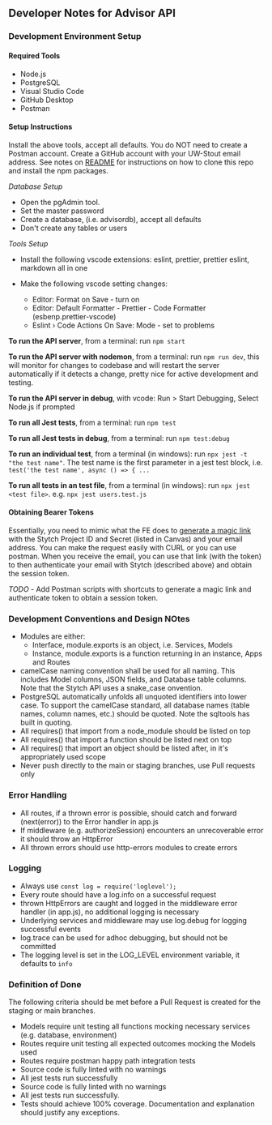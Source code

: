 ## Developer Notes for Advisor API

### Development Environment Setup

#### Required Tools

- Node.js
- PostgreSQL
- Visual Studio Code
- GitHub Desktop
- Postman

#### Setup Instructions

Install the above tools, accept all defaults. You do NOT need to create a Postman account. Create a GitHub account with your UW-Stout email address. See notes on [README](/README.md) for instructions on how to clone this repo and install the npm packages.

_Database Setup_

- Open the pgAdmin tool.
- Set the master password
- Create a database, (i.e. advisordb), accept all defaults
- Don't create any tables or users

_Tools Setup_

- Install the following vscode extensions:
  eslint, prettier, prettier eslint, markdown all in one

- Make the following vscode setting changes:

  - Editor: Format on Save - turn on
  - Editor: Default Formatter - Prettier - Code Formatter (esbenp.prettier-vscode)
  - Eslint › Code Actions On Save: Mode - set to problems

**To run the API server**, from a terminal: run `npm start`

**To run the API server with nodemon**, from a terminal: run `npm run dev`, this will monitor for changes to codebase and will restart the server automatically if it detects a change, pretty nice for active development and testing.

**To run the API server in debug**, with vcode: Run > Start Debugging, Select Node.js if prompted

**To run all Jest tests**, from a terminal: run `npm test`

**To run all Jest tests in debug**, from a terminal: run `npm test:debug`

**To run an individual test**, from a terminal (in windows): run `npx jest -t "the test name"`. The test name is the first parameter in a jest test block, i.e. `test('the test name', async () => { ... `

**To run all tests in an test file**, from a terminal (in windows): run `npx jest <test file>`. e.g. `npx jest users.test.js`

#### Obtaining Bearer Tokens

Essentially, you need to mimic what the FE does to [generate a magic link](https://stytch.com/docs/api/log-in-or-create-user-by-email) with the Stytch Project ID and Secret (listed in Canvas) and your email address. You can make the request easily with CURL or you can use postman. When you receive the email, you can use that link (with the token) to then authenticate your email with Stytch (described above) and obtain the session token.

_TODO_ - Add Postman scripts with shortcuts to generate a magic link and authenticate token to obtain a session token.

### Development Conventions and Design NOtes

- Modules are either:
  - Interface, module.exports is an object, i.e. Services, Models
  - Instance, module.exports is a function returning in an instance, Apps and Routes
- camelCase naming convention shall be used for all naming. This includes Model columns, JSON fields, and Database table columns. Note that the Stytch API uses a snake_case onvention.
- PostgreSQL automatically unfolds all unquoted identifiers into lower case. To support the camelCase standard, all database names (table names, column names, etc.) should be quoted. Note the sqltools has built in quoting.
- All requires() that import from a node_module should be listed on top
- All requires() that import a function should be listed next on top
- All requires() that import an object should be listed after, in it's appropriately used scope
- Never push directly to the main or staging branches, use Pull requests only

### Error Handling

- All routes, if a thrown error is possible, should catch and forward (next(error)) to the Error handler in app.js
- If middleware (e.g. authorizeSession) encounters an unrecoverable error it should throw an HttpError
- All thrown errors should use http-errors modules to create errors

### Logging

- Always use `const log = require('loglevel');`
- Every route should have a log.info on a successful request
- thrown HttpErrors are caught and logged in the middleware error handler (in app.js), no additional logging is necessary
- Underlying services and middleware may use log.debug for logging successful events
- log.trace can be used for adhoc debugging, but should not be committed
- The logging level is set in the LOG_LEVEL environment variable, it defaults to `info`

### Definition of Done

The following criteria should be met before a Pull Request is created for the staging or main branches.

- Models require unit testing all functions mocking necessary services (e.g. database, environment)
- Routes require unit testing all expected outcomes mocking the Models used
- Routes require postman happy path integration tests
- Source code is fully linted with no warnings
- All jest tests run successfully
- Source code is fully linted with no warnings
- All jest tests run successfully.
- Tests should achieve 100% coverage. Documentation and explanation should justify any exceptions.
